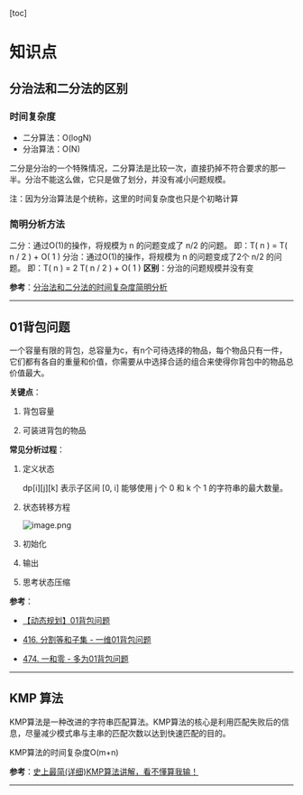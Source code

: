[toc]

# 知识点

## 分治法和二分法的区别

### 时间复杂度

- 二分算法：O(logN)
- 分治算法：O(N)

二分是分治的一个特殊情况，二分算法是比较一次，直接扔掉不符合要求的那一半。分治不能这么做，它只是做了划分，并没有减小问题规模。

注：因为分治算法是个统称，这里的时间复杂度也只是个初略计算

### 简明分析方法

二分：通过O(1)的操作，将规模为 n 的问题变成了 n/2 的问题。
即：T( n ) = T( n / 2 ) + O( 1 )
分治：通过O(1)的操作，将规模为 n 的问题变成了2个 n/2 的问题。
即：T( n ) = 2 T( n / 2 ) + O( 1 )
**区别**：分治的问题规模并没有变

**参考**：[分治法和二分法的时间复杂度简明分析](https://blog.csdn.net/qilei2010/article/details/51345278)

---

## 01背包问题

一个容量有限的背包，总容量为c，有n个可待选择的物品，每个物品只有一件，它们都有各自的重量和价值，你需要从中选择合适的组合来使得你背包中的物品总价值最大。

**关键点**：

1. 背包容量

2. 可装进背包的物品

**常见分析过程**：

1. 定义状态

    dp[i][j][k] 表示子区间 [0, i] 能够使用 j 个 0 和 k 个 1 的字符串的最大数量。

2. 状态转移方程

    ![image.png](https://ww1.sinaimg.cn/large/006alGmrgy1gd1vyoycvuj30pi03pweo.jpg)

3. 初始化

4. 输出

5. 思考状态压缩

**参考**：

- [【动态规划】01背包问题](http://www.imooc.com/article/details/id/283103)

- [416. 分割等和子集 - 一维01背包问题](https://leetcode-cn.com/problems/partition-equal-subset-sum/)

- [474. 一和零 - 多为01背包问题](https://leetcode-cn.com/problems/ones-and-zeroes/)

---

## KMP 算法

KMP算法是一种改进的字符串匹配算法。KMP算法的核心是利用匹配失败后的信息，尽量减少模式串与主串的匹配次数以达到快速匹配的目的。

KMP算法的时间复杂度O(m+n)

**参考**：[史上最简(详细)KMP算法讲解，看不懂算我输！](https://www.sohu.com/a/336648975_453160)

---
